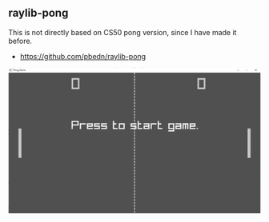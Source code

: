 ## raylib-pong

This is not directly based on CS50 pong version, since I have made it before.

* https://github.com/pbedn/raylib-pong

![menu](docs/pong.png)

